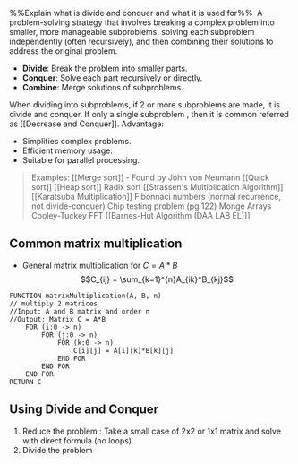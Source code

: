 %%Explain what is divide and conquer and what it is used for%%
 A problem-solving strategy that involves breaking a complex problem into smaller, more manageable subproblems, solving each subproblem independently (often recursively), and then combining their solutions to address the original problem.
- **Divide**: Break the problem into smaller parts.
- **Conquer**: Solve each part recursively or directly.
- **Combine**: Merge solutions of subproblems.

When dividing into subproblems, if 2 or more subproblems are made, it is divide and conquer. 
If only a single subproblem , then it is common referred as [[Decrease and Conquer]].
Advantage:
- Simplifies complex problems.
- Efficient memory usage.
- Suitable for parallel processing.

> Examples:
> [[Merge sort]] - Found by John von Neumann
> [[Quick sort]]
> [[Heap sort]]
> Radix sort
> [[Strassen's Multiplication Algorithm]]
> [[Karatsuba Multiplication]]
> Fibonnaci numbers (normal recurrence, not divide-conquer)
> Chip testing problem (pg 122)
> Monge Arrays
> Cooley-Tuckey FFT
> [[Barnes-Hut Algorithm (DAA LAB EL)]]
> 
## Common matrix multiplication
- General matrix multiplication for $C = A*B$
$$C_{ij} = \sum_{k=1}^{n}A_{ik}*B_{kj}$$
```algorithm
FUNCTION matrixMultiplication(A, B, n)
// multiply 2 matrices
//Input: A and B matrix and order n
//Output: Matrix C = A*B
	FOR (i:0 -> n)
		FOR (j:0 -> n)
			FOR (k:0 -> n)
				C[i][j] = A[i][k]*B[k][j]
			END FOR
		END FOR
	END FOR
RETURN C
```

## Using Divide and Conquer
1. Reduce the problem : Take a small case of 2x2 or 1x1 matrix and solve with direct formula (no loops)
2. Divide the problem

```algorithm

```
